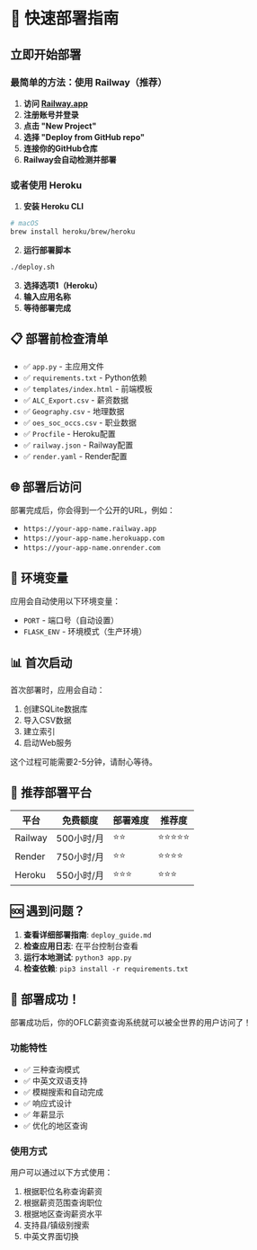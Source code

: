 # 🚀 快速部署指南

## 立即开始部署

### 最简单的方法：使用 Railway（推荐）

1. **访问 [Railway.app](https://railway.app)**
2. **注册账号并登录**
3. **点击 "New Project"**
4. **选择 "Deploy from GitHub repo"**
5. **连接你的GitHub仓库**
6. **Railway会自动检测并部署**

### 或者使用 Heroku

1. **安装 Heroku CLI**
```bash
# macOS
brew install heroku/brew/heroku
```

2. **运行部署脚本**
```bash
./deploy.sh
```

3. **选择选项1（Heroku）**
4. **输入应用名称**
5. **等待部署完成**

## 📋 部署前检查清单

- ✅ `app.py` - 主应用文件
- ✅ `requirements.txt` - Python依赖
- ✅ `templates/index.html` - 前端模板
- ✅ `ALC_Export.csv` - 薪资数据
- ✅ `Geography.csv` - 地理数据
- ✅ `oes_soc_occs.csv` - 职业数据
- ✅ `Procfile` - Heroku配置
- ✅ `railway.json` - Railway配置
- ✅ `render.yaml` - Render配置

## 🌐 部署后访问

部署完成后，你会得到一个公开的URL，例如：
- `https://your-app-name.railway.app`
- `https://your-app-name.herokuapp.com`
- `https://your-app-name.onrender.com`

## 🔧 环境变量

应用会自动使用以下环境变量：
- `PORT` - 端口号（自动设置）
- `FLASK_ENV` - 环境模式（生产环境）

## 📊 首次启动

首次部署时，应用会自动：
1. 创建SQLite数据库
2. 导入CSV数据
3. 建立索引
4. 启动Web服务

这个过程可能需要2-5分钟，请耐心等待。

## 🎯 推荐部署平台

| 平台 | 免费额度 | 部署难度 | 推荐度 |
|------|----------|----------|--------|
| Railway | 500小时/月 | ⭐⭐ | ⭐⭐⭐⭐⭐ |
| Render | 750小时/月 | ⭐⭐ | ⭐⭐⭐⭐ |
| Heroku | 550小时/月 | ⭐⭐⭐ | ⭐⭐⭐ |

## 🆘 遇到问题？

1. **查看详细部署指南**: `deploy_guide.md`
2. **检查应用日志**: 在平台控制台查看
3. **运行本地测试**: `python3 app.py`
4. **检查依赖**: `pip3 install -r requirements.txt`

## 🎉 部署成功！

部署成功后，你的OFLC薪资查询系统就可以被全世界的用户访问了！

### 功能特性
- ✅ 三种查询模式
- ✅ 中英文双语支持
- ✅ 模糊搜索和自动完成
- ✅ 响应式设计
- ✅ 年薪显示
- ✅ 优化的地区查询

### 使用方式
用户可以通过以下方式使用：
1. 根据职位名称查询薪资
2. 根据薪资范围查询职位
3. 根据地区查询薪资水平
4. 支持县/镇级别搜索
5. 中英文界面切换
